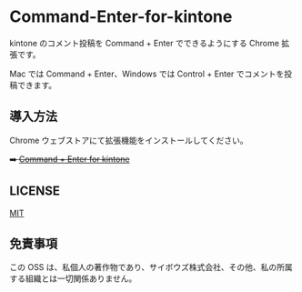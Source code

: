 # Command-Enter-for-kintone

kintone のコメント投稿を Command + Enter でできるようにする Chrome 拡張です。

Mac では Command + Enter、Windows では Control + Enter でコメントを投稿できます。

## 導入方法

Chrome ウェブストアにて拡張機能をインストールしてください。

~~➡️ [Command + Enter for kintone]()~~

## LICENSE

[MIT](https://github.com/Kyome22/Command-Enter-for-kintone/blob/main/LICENSE)

## 免責事項

この OSS は、私個人の著作物であり、サイボウズ株式会社、その他、私の所属する組織とは一切関係ありません。
